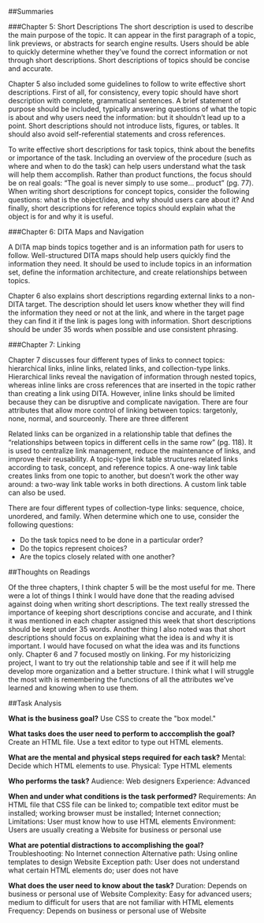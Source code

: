 ##Summaries

###Chapter 5: Short Descriptions
The short description is used to describe the main purpose of the topic. It can appear in the first paragraph of a topic, link previews, or abstracts for search engine results. Users should be able to quickly determine whether they’ve found the correct information or not through short descriptions. Short descriptions of topics should be concise and accurate.

Chapter 5 also included some guidelines to follow to write effective short descriptions. First of all, for consistency, every topic should have short description with complete, grammatical sentences. A brief statement of purpose should be included, typically answering questions of what the topic is about and why users need the information: but it shouldn’t lead up to a point. Short descriptions should not introduce lists, figures, or tables. It should also avoid self-referential statements and cross references. 

To write effective short descriptions for task topics, think about the benefits or importance of the task. Including an overview of the procedure (such as where and when to do the task) can help users understand what the task will help them accomplish. Rather than product functions, the focus should be on real goals: “The goal is never simply to use some… product” (pg. 77). When writing short descriptions for concept topics, consider the following questions: what is the object/idea, and why should users care about it? And finally, short descriptions for reference topics should explain what the object is for and why it is useful.

###Chapter 6: DITA Maps and Navigation

A DITA map binds topics together and is an information path for users to follow. Well-structured DITA maps should help users quickly find the information they need. It should be used to include topics in an information set, define the information architecture, and create relationships between topics. 

Chapter 6 also explains short descriptions regarding external links to a non-DITA target. The description should let users know whether they will find the information they need or not at the link, and where in the target page they can find it if the link is pages long with information. Short descriptions should be under 35 words when possible and use consistent phrasing.

###Chapter 7: Linking

Chapter 7 discusses four different types of links to connect topics: hierarchical links, inline links, related links, and collection-type links.
Hierarchical links reveal the navigation of information through nested topics, whereas inline links are cross references that are inserted in the topic rather than creating a link using DITA. However, inline links should be limited because they can be disruptive and complicate navigation. There are four attributes that allow more control of linking between topics: targetonly, none, normal, and sourceonly. There are three different 

Related links can be organized in a relationship table that defines the “relationships between topics in different cells in the same row” (pg. 118). It is used to centralize link management, reduce the maintenance of links, and improve their reusability. A topic-type link table structures related links according to task, concept, and reference topics. A one-way link table creates links from one topic to another, but doesn’t work the other way around: a two-way link table works in both directions. A custom link table can also be used.

There are four different types of collection-type links: sequence, choice, unordered, and family. When determine which one to use, consider the following questions:
- Do the task topics need to be done in a particular order?
- Do the topics represent choices?
- Are the topics closely related with one another?

##Thoughts on Readings

Of the three chapters, I think chapter 5 will be the most useful for me. There were a lot of things I think I would have done that the reading advised against doing when writing short descriptions. The text really stressed the importance of keeping short descriptions concise and accurate, and I think it was mentioned in each chapter assigned this week that short descriptions should be kept under 35 words. Another thing I also noted was that short descriptions should focus on explaining what the idea is and why it is important. I would have focused on what the idea was and its functions only. Chapter 6 and 7 focused mostly on linking. For my historicizing project, I want to try out the relationship table and see if it will help me develop more organization and a better structure. I think what I will struggle the most with is remembering the functions of all the attributes we’ve learned and knowing when to use them.

##Task Analysis

**What is the business goal?**
Use CSS to create the "box model."

**What tasks does the user need to perform to acccomplish the goal?**
Create an HTML file.
Use a text editor to type out HTML elements.

**What are the mental and physical steps required for each task?**
Mental: Decide which HTML elements to use.
Physical: Type HTML elements

**Who performs the task?**
Audience: Web designers
Experience: Advanced

**When and under what conditions is the task performed?**
Requirements: An HTML file that CSS file can be linked to; compatible text editor must be installed; working browser must be installed; Internet connection; 
Limitations: User must know how to use HTML elements
Environment: Users are usually creating a Website for business or personal use

**What are potential distractions to accomplishing the goal?**
Troubleshooting: No Internet connection
Alternative path: Using online templates to design Website
Exception path: User does not understand what certain HTML elements do; user does not have 

**What does the user need to know about the task?**
Duration: Depends on business or personal use of Website
Complexity: Easy for advanced users; medium to difficult for users that are not familiar with HTML elements
Frequency: Depends on business or personal use of Website